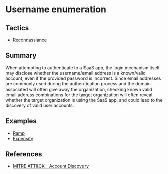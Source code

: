 # Username enumeration

## Tactics
* Reconnassiance

## Summary
When attempting to authenticate to a SaaS app, the login mechanism itself may disclose whether the username/email address is a known/valid account, even if the provided password is incorrect.
Since email addresses are commonly used during the authentication process and the domain associated will often give away the organization, checking known valid email address combinations for the target organization will often reveal whether the target organization is using the SaaS app, and could lead to the discovery of valid user accounts.

## Examples
* [Ramp](examples/ramp.md)
* [Expensify](examples/expensify.md)

## References
* [MITRE ATT&CK - Account Discovery](https://attack.mitre.org/techniques/T1087/)
